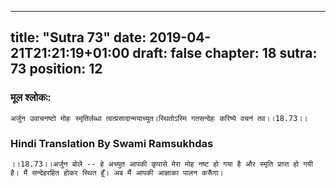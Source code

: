 
---
title: "Sutra 73"
date: 2019-04-21T21:21:19+01:00
draft: false
chapter: 18
sutra: 73
position: 12
---
### मूल श्लोकः:
```
अर्जुन उवाचनष्टो मोहः स्मृतिर्लब्धा त्वत्प्रसादान्मयाच्युत।स्थितोऽस्मि गतसन्देहः करिष्ये वचनं तव।।18.73।।

```

### Hindi Translation By Swami Ramsukhdas
```
।।18.73।।अर्जुन बोले -- हे अच्युत आपकी कृपासे मेरा मोह नष्ट हो गया है और स्मृति प्राप्त हो गयी है। मैं सन्देहरहित होकर स्थित हूँ। अब मैं आपकी आज्ञाका पालन करूँगा।

```

